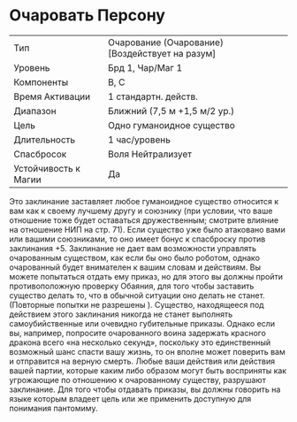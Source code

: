 # Очаровать Персону

|                      |                                                 |
| -------------------- | ----------------------------------------------- |
| Тип                  | Очарование (Очарование) [Воздействует на разум] |
| Уровень              | Брд 1, Чар/Маг 1                                |
| Компоненты           | В, С                                            |
| Время Активации      | 1 стандартн. действ.                            |
| Диапазон             | Ближний (7,5 м +1,5 м/2 ур.)                    |
| Цель                 | Одно гуманоидное существо                       |
| Длительность         | 1 час/уровень                                   |
| Спасбросок           | Воля Нейтрализует                               |
| Устойчивость к Магии | Да                                              |

 Это заклинание заставляет любое гуманоидное существо относится к вам как к своему лучшему другу и союзнику (при условии, что ваше отношение тоже будет оставаться дружественным; смотрите влияние на отношение НИП на стр. 71). Если существо уже было атаковано вами или вашими союзниками, то оно имеет бонус к спасброску против заклинания +5. Заклинание не дает вам возможности управлять очарованным существом, как если бы оно было роботом, однако очарованный будет внимателен к вашим словам и действиям. Вы можете попытаться отдать ему приказ, но для этого вы должны пройти противоположную проверку Обаяния, для того чтобы заставить существо делать то, что в обычной ситуации оно делать не станет. (Повторные попытки не разрешены ). Существо, находящееся под действием этого заклинания никогда не станет выполнять самоубийственные или очевидно губительные приказы. Однако если вы, например, попросите очарованного воина задержать красного дракона всего «на несколько секунд», поскольку это единственный возможный шанс спасти вашу жизнь, то он вполне может поверить вам и отправится на верную смерть. Любые ваши действия или действия вашей партии, которые каким либо образом могут быть восприняты как угрожающие по отношению к очарованному существу, разрушают заклинание. Для того чтобы отдавать приказы, вы должны говорить на языке которым владеет цель или же применить доступную для понимания пантомиму.
